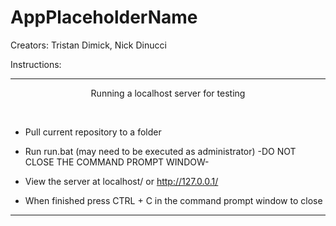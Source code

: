 # AppPlaceholderName

Creators: Tristan Dimick, Nick Dinucci

Instructions:

-----------------------------------------------------------------------------
<p align=center>Running a localhost server for testing</p>

<br>

* Pull current repository to a folder

* Run run.bat (may need to be executed as administrator) -DO NOT CLOSE THE COMMAND PROMPT WINDOW-

* View the server at localhost/ or http://127.0.0.1/

* When finished press CTRL + C in the command prompt window to close

-----------------------------------------------------------------------------

